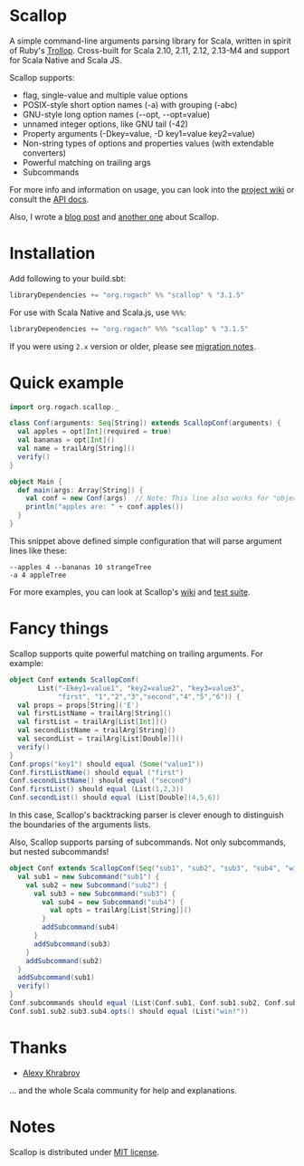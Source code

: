 Scallop
========
A simple command-line arguments parsing library for Scala, written in spirit of Ruby's [Trollop](http://manageiq.github.io/trollop/). Cross-built for Scala 2.10, 2.11, 2.12, 2.13-M4 and support for Scala Native and Scala JS.

Scallop supports:

* flag, single-value and multiple value options
* POSIX-style short option names (-a) with grouping (-abc)
* GNU-style long option names (--opt, --opt=value)
* unnamed integer options, like GNU tail (-42)
* Property arguments (-Dkey=value, -D key1=value key2=value)
* Non-string types of options and properties values (with extendable converters)
* Powerful matching on trailing args
* Subcommands

For more info and information on usage, you can look into the [project wiki](https://github.com/scallop/scallop/wiki) or consult the [API docs](http://scallop.github.io/scallop/org/rogach/scallop/index.html).

Also, I wrote a [blog post](http://blog.rogach.org/2012/04/better-cli-option-parsing-in-scala.html) and [another one](http://blog.rogach.org/2012/04/configuration-objects-in-scallop.html) about Scallop.

Installation
============

Add following to your build.sbt:

```scala
libraryDependencies += "org.rogach" %% "scallop" % "3.1.5"
```

For use with Scala Native and Scala.js, use `%%%`:

```scala
libraryDependencies += "org.rogach" %%% "scallop" % "3.1.5"
```

If you were using `2.x` version or older, please see [migration notes](https://github.com/scallop/scallop/wiki/Migration-notes).

Quick example
=============

```scala
import org.rogach.scallop._

class Conf(arguments: Seq[String]) extends ScallopConf(arguments) {
  val apples = opt[Int](required = true)
  val bananas = opt[Int]()
  val name = trailArg[String]()
  verify()
}

object Main {
  def main(args: Array[String]) {
    val conf = new Conf(args)  // Note: This line also works for "object Main extends App"
    println("apples are: " + conf.apples())
  }
}
```

This snippet above defined simple configuration that will parse argument lines like these:

```
--apples 4 --bananas 10 strangeTree
-a 4 appleTree
```

For more examples, you can look at Scallop's [wiki](https://github.com/scallop/scallop/wiki) and [test suite](./jvm/src/test/scala).

Fancy things
============

Scallop supports quite powerful matching on trailing arguments. For example:

```scala
object Conf extends ScallopConf(
       List("-Ekey1=value1", "key2=value2", "key3=value3",
            "first", "1","2","3","second","4","5","6")) {
  val props = props[String]('E')
  val firstListName = trailArg[String]()
  val firstList = trailArg[List[Int]]()
  val secondListName = trailArg[String]()
  val secondList = trailArg[List[Double]]()
  verify()
}
Conf.props("key1") should equal (Some("value1"))
Conf.firstListName() should equal ("first")
Conf.secondListName() should equal ("second")
Conf.firstList() should equal (List(1,2,3))
Conf.secondList() should equal (List[Double](4,5,6))
```

In this case, Scallop's backtracking parser is clever enough to distinguish the boundaries of the arguments lists.

Also, Scallop supports parsing of subcommands. Not only subcommands, but nested subcommands!

```scala
object Conf extends ScallopConf(Seq("sub1", "sub2", "sub3", "sub4", "win!")) {
  val sub1 = new Subcommand("sub1") {
    val sub2 = new Subcommand("sub2") {
      val sub3 = new Subcommand("sub3") {
        val sub4 = new Subcommand("sub4") {
          val opts = trailArg[List[String]]()
        }
        addSubcommand(sub4)
      }
      addSubcommand(sub3)
    }
    addSubcommand(sub2)
  }
  addSubcommand(sub1)
  verify()
}
Conf.subcommands should equal (List(Conf.sub1, Conf.sub1.sub2, Conf.sub1.sub2.sub3, Conf.sub1.sub2.sub3.sub4))
Conf.sub1.sub2.sub3.sub4.opts() should equal (List("win!"))
```

Thanks
======
* [Alexy Khrabrov](https://github.com/alexy)

... and the whole Scala community for help and explanations.

Notes
=====

Scallop is distributed under [MIT license](./license.txt).
